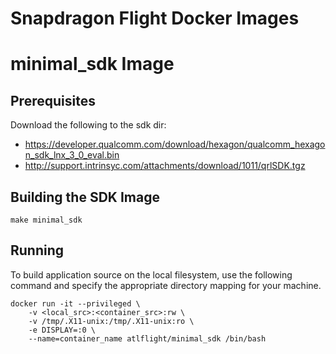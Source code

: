 # Snapdragon Flight Docker Images

# minimal_sdk Image

## Prerequisites

Download the following to the sdk dir:
- https://developer.qualcomm.com/download/hexagon/qualcomm_hexagon_sdk_lnx_3_0_eval.bin
- http://support.intrinsyc.com/attachments/download/1011/qrlSDK.tgz

## Building the SDK Image ##

```
make minimal_sdk

```

## Running ##

To build application source on the local filesystem, use the following command and specify the appropriate directory mapping for your machine.

```
docker run -it --privileged \
	-v <local_src>:<container_src>:rw \
	-v /tmp/.X11-unix:/tmp/.X11-unix:ro \
	-e DISPLAY=:0 \
	--name=container_name atlflight/minimal_sdk /bin/bash

```

